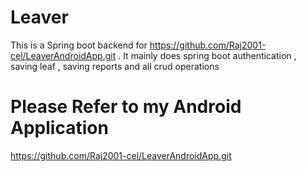 # Leaver
This is a Spring boot backend for https://github.com/Raj2001-cel/LeaverAndroidApp.git .
It mainly does spring boot authentication , saving leaf , saving reports and all crud operations

# Please Refer to my Android Application
https://github.com/Raj2001-cel/LeaverAndroidApp.git

